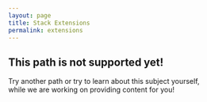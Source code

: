 ```yaml
---
layout: page
title: Stack Extensions
permalink: extensions
---
```

## This path is not supported yet!

Try another path or try to learn about this subject yourself,  
while we are working on providing content for you! 
